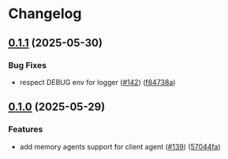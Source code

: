 # Changelog

## [0.1.1](https://github.com/AIGNE-io/aigne-framework/compare/platform-helpers-v0.1.0...platform-helpers-v0.1.1) (2025-05-30)


### Bug Fixes

* respect DEBUG env for logger ([#142](https://github.com/AIGNE-io/aigne-framework/issues/142)) ([f84738a](https://github.com/AIGNE-io/aigne-framework/commit/f84738acb382d9fb4f47253fcf91c92c02200053))

## [0.1.0](https://github.com/AIGNE-io/aigne-framework/compare/platform-helpers-v0.0.1...platform-helpers-v0.1.0) (2025-05-29)


### Features

* add memory agents support for client agent ([#139](https://github.com/AIGNE-io/aigne-framework/issues/139)) ([57044fa](https://github.com/AIGNE-io/aigne-framework/commit/57044fa87b8abcba395cd05f941d6d312ab65764))
